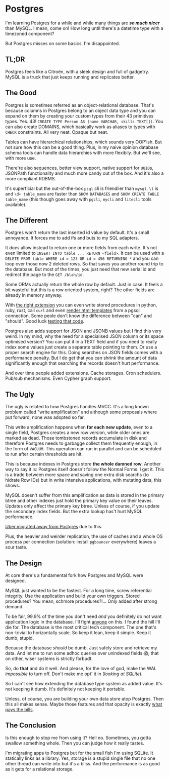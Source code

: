 <!-- tags: databases -->
<!-- hidden -->

# Postgres

I'm learning Postgres for a while and while many things are
_**so much nicer**_ than MySQL. I mean, come on! How long until
there's a datetime type with a timezoned component?

But Postgres misses on some basics. I'm disappointed.


## TL;DR

Postgres feels like a Citroën, with a sleek design and full
of  gadgetry. MySQL is a truck that just keeps running and
replicates better.

<!--
[1] Ok, fine. This was before all cars start to look the same
due to manufacturing consolidation.
-->

## The Good

Postgres is sometimes referred as an object-relational database. That's
because columns in Postgres belong to an object data type and you can
expand on them by creating your custom types from their 43 primitives
types. Yes. 43! `CREATE TYPE Person AS (name VARCHAR, skills TEXT[])`.
You can also create DOMAINS, which basically work as aliases to
types with `CHECK` constraints. All very neat. Opaque but neat.

Tables can have hierarchical relationships, which sounds very OOP'ish.
But not sure how this can be a good thing. Plus, in my naive opinion
database schema tools can handle data hierarchies with more flexibily.
But we'll see, with more use.

There're also sequences, better view support, native support for
`UUID`s, JSONPath functionality and much more candy out of the box.
And it's also a more compliant RDBMS.

It's superficial but the out-of-the-box `psql` cli is friendlier
than `mysql`. `\l` is and `\d+ table_name` are faster than
`SHOW DATABASES` and `SHOW CREATE TABLE table_name` (this though
goes away with `pgcli`, `mycli` and `litecli` tools available).


## The Different

Postgres won't return the last inserted id value by default. It's a
small annoyance. It forces me to add ifs and buts to my SQL adapters.

It _does_ allow instead to return one or more fields from each write.
It's not even limited to `INSERT INTO table ... RETURN <field>`. It can
be used with a `DELETE FROM table WHERE id = 123 OR id = 456 RETURNING *`
and you can loop over those now 2 deleted rows. So that saves you
another round trip to the database. But most of the times, you just
need that new serial id and redirect the page to the `GET /blah/id`.

Some ORMs actually return the whole row by default. Just in case. It
feels a bit wasteful but this is a row oriented system, right? The other
fields are already in memory anyway.

With [the right extension](https://pgt.dev/) you can even write stored
procedures in python, ruby, rust, call `curl` and even
[render html templates](https://postgrest.org) from a pgsql connection.
Some peole don't know the difference between "can" and "should".
Good luck [testing that code](https://pgtap.org/).

Postgres also adds support for JSON and JSONB values but I find this
very weird. In my mind, why the need for a specialised JSON column or
its space optimised version? You can put it in a TEXT field and
if you need to really index some values just create a separate table
pointing to them. Or use a proper search engine for this. Doing
searches on JSON fields comes with a performance penalty. But I do get
that you can shrink the amount of data significantly enough that
searching the records doesn't hurt performance.

And over time people added extensions. Cache storages. Cron schedulers.
Pub/sub mechanisms. Even Cypher graph support.


## The Ugly

The ugly is related to how Postgres handles MVCC. It's a long known
problem called "write amplification" and although some proposals where
put forward, none was adopted so far.

This write amplification happens when **for each new update**, even to
a single field, Postgres creates a new row version, while older ones
are marked as dead. Those tombstoned records accumulate in disk and
therefore Postgres needs to garbagge collect them frequently enough,
in the form of `VACUUM`. This operation can run in parallel and can
be scheduled to run after certain thresholds are hit.

This is because indexes in Postgres store **the whole damned row**.
Another way to say it is: Postgres itself doesn't follow the Normal
Forms. I get it. This is a trade between more space and saving one
extra disk searchs (to hidrate Row IDs) but in write intensive
applications, with mutating data, this shows.

MySQL doesn't suffer from this amplification as data is stored in the
primary btree and other indexes just hold the primary key value on their
leaves. Updates only affect the primary key btree. Unless of course,
if you update the secondary index fields. But the extra lookup has't
hurt MySQL performance.

[Uber migrated away from Postgres](https://www.uber.com/en-NO/blog/postgres-to-mysql-migration/)
due to this.

Plus, the heavier and weirder replication, the use of caches and a
whole OS process per connection (solution: install `pgbouncer`
everywhere) leaves a sour taste.


## The Design

At core there's a fundamental fork how Postgres and MySQL were designed.

MySQL just wanted to be the fastest. For a long time, screw referential
integrity. Use the application and build your own triggers. Stored
procedures? You mean, schmore procedures?!... Only added after strong
demand.

To be fair, 99.9% of the time you don't need _and_ you definitely do not
want application logic in the database. I'll fight
[anyone](https://sive.rs/pg) on this. I found the hill I'll die for.
The database is the most critical tech component. The one that's
non-trivial to horizontally scale. So keep it lean, keep it simple. Keep
it dumb, stupid.

Because the database _should_ be dumb. Just safely store and retrieve my
data. And let me to run some adhoc queries over unindexed fields 😱,
that on other, wiser systems is strictly forbudt.

So, do **that** and do it well. And please, for the love of god,
make the WAL _impossible_ to turn off. Don't make me opt' it in
(_looking at SQLite_).

So I can't see how extending the database type system as added value.
It's not keeping it dumb. It's definitely not keeping it portable.

Unless, of course, you are building your own data store atop Postgres.
Then this all makes sense. Maybe those features and that opacity is
exactly [what pays the bills](https://www.timescale.com/).


## The Conclusion

Is this enough to stop me from using it? Hell no. Sometimes, you gotta
swallow something whole. Then you can judge how it really tastes.

I'm migrating apps to Postgres but for the small fish I'm using
SQLite. It statically links as a library. Yes, storage is a stupid
single file that no one other thread can write into but it's a bliss.
And the performance is as good as it gets for a relational storage.
